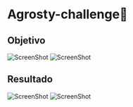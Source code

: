 # Agrosty-challenge🚀

## Objetivo

![ScreenShot](https://raw.github.com/JessVel/Agrosty-challenge/master/design/pantalla1.png) 
![ScreenShot](https://raw.github.com/JessVel/Agrosty-challenge/master/design/login.jpg) 

## Resultado

![ScreenShot](https://raw.github.com/JessVel/Agrosty-challenge/master/design/screenshots/pant1.png)
![ScreenShot](https://raw.github.com/JessVel/Agrosty-challenge/master/design/screenshots/login.png) 

